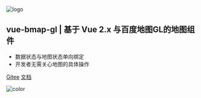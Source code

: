 <!-- _coverpage.md -->

![logo](/assets/images/logo.png)

## vue-bmap-gl  |  基于 Vue 2.x 与百度地图GL的地图组件

- 数据状态与地图状态单向绑定
- 开发者无需关心地图的具体操作

[Gitee](https://gitee.com/guyangyang/vue-bmap-gl)
[文档](/zh-cn/introduction/install)

![color](#e4fff7)
